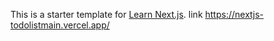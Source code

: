 This is a starter template for [Learn Next.js](https://nextjs.org/learn).
link https://nextjs-todolistmain.vercel.app/

